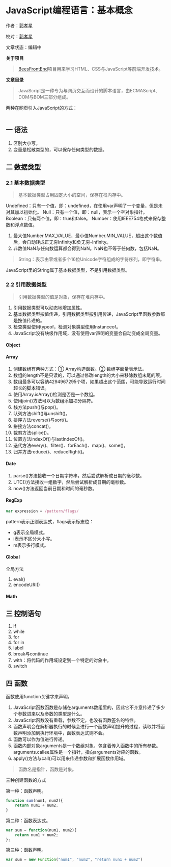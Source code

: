 # JavaScript编程语言：基本概念

作者：[郭孝星](https://github.com/guoxiaoxing)

校对：[郭孝星](https://github.com/guoxiaoxing)

文章状态：编辑中

**关于项目**

> [BeesFrontEnd](https://github.com/BeesFrontEnd/BeesFrontEnd)项目用来学习HTML、CSS与JavaScript等前端开发技术。

**文章目录**

> JavaScript是一种专为与网页交互而设计的脚本语言，由ECMAScript、DOM与BOM三部分组成。

 两种在网页引入JavaScript的方式：
 
 ```
 ```

## 一 语法

1. 区别大小写。
2. 变量是松散类型的，可以保存任何类型的数据。

## 二 数据类型

### 2.1 基本数据类型

> 基本数据类型占用固定大小的空间，保存在栈内存中。

Undefined：只有一个值，即：undefined，在使用var声明了一个变量，但是未对其加以初始化。
Null：只有一个值，即：null，表示一个空对象指针。
Boolean：只有两个值，即：true和false。
Number：使用IEEE754格式来保存整数和浮点数值。

1. 最大值Number.MAX_VALUE，最小值Number.MIN_VALUE，超出这个数值后，会自动转成正无穷Infinity和负无穷-Infinity。
2. 非数值NaN与任何数运算都会得到NaN。NaN也不等于任何数，包括NaN。

> String：表示由零或者多个16位Unicode字符组成的字符序列，即字符串。

JavaScript里的String属于基本数据类型，不是引用数据类型。

### 2.2 引用数据类型

> 引用数据类型的值是对象，保存在堆内存中。

1. 引用数据类型可以动态地增加属性。
2. 基本数据类型按值传递，引用数据类型按引用传递，JavaScript里函数参数都是按值传递的。
3. 检查类型使用typeof，检测对象类型使用Instanceof。
4. JavaScript没有块级作用域，没有使用var声明的变量会自动变成全局变量。

#### Object


#### Array

1. 创建数组有两种方式：① Array构造函数。② 数组字面量表示法。
2. 数组的length不是只读的，可以通过修改length的大小来移除数组末尾的项。
3. 数组最多可以容纳4294967295个项，如果超出这个范围，可能导致运行时间超长的脚本错误。
4. 使用Array.isArray()检测是否是一个数组。
5. 使用join()方法可以为数组添加项分隔符。
6. 栈方法push()与pop()。
7. 队列方法shift()与unshift()。
8. 排序方法reverse()与sort()。
9. 拼接方法concat()。
10. 裁剪方法splice()。
11. 位置方法indexOf()与lastIndexOf()。
12. 迭代方法every()、filter()、forEach()、map()、some()。
13. 归并方法reduce()、reduceRight()。

#### Date

1. parse()方法接收一个日期字符串，然后尝试解析成日期的毫秒数。
2. UTC()方法接收一组数字，然后尝试解析成日期的毫秒数。
3. now()方法返回当前日期和时间的毫秒数。

#### RegExp

```javascript
var expression = /pattern/flags/
```
pattern表示正则表达式，flags表示标志位：

- g表示全局模式。
- i表示不区分大小写。
- m表示多行模式。

#### Global

全局方法

1. eval()
2. encodeURI()

#### Math

## 三 控制语句

1. if
2. while
3. for
4. for in
5. label
6. break与continue
7. with：将代码的作用域设定到一个特定的对象中。
8. switch

## 四 函数

函数使用function关键字来声明。

1. JavaScript函数函数是存储在arguments数组里的，因此它不介意传递了多少个参数进来以及参数的类型是什么。
2. JavaScript函数没有重载，参数不定，也没有函数签名的特性。
3. 函数声明会在解析器执行的时候会进行一个函数声明提升的过程，读取并将函数声明添加到执行环境中，函数表达式则不会。
4. 函数可以作为值进行传递。
5. 函数内部对象arguments是一个数组对象，包含着传入函数中的所有参数。arguments.callee属性是一个指针，指向arguments对应的函数。
6. apply()方法与call()可以用来传递参数和扩展函数作用域。

> 函数名是指针，函数是对象。

三种创建函数的方式

第一种：函数声明。

```javascript
function sum(num1, num2){
    return num1 + num2;
}
```

第二种：函数表达式。


```javascript
var sum = function(num1, num2){
    return num1 + num2;
};
```

第三种：函数声明。

```javascript
var sum = new Function("num1", "num2", "return nun1 + num2")
```
